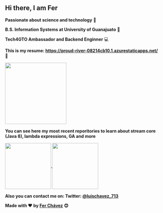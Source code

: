 ## **Hi there, I am Fer**
**Passionate about science and technology** 🚀

**B.S. Information Systems at University of Guanajuato** 📕

**Tech4GTO Ambassador and Backend Enginner** 💻

**This is my resume: https://proud-river-08214cb10.1.azurestaticapps.net/** 🙍

<a href="https://github.com/lchavez1">
  <img align="center" src="https://github-readme-stats.vercel.app/api?username=lchavez1" height="200" />
</a>  


**You can see here my most recent reporitories to learn about stream core (Java 8), lambda expressions, GA and more**


<a href="https://github.com/lchavez1/stream_and_lambda_expressions">
  <img align="center" src="https://github-readme-stats.vercel.app/api/pin/?username=lchavez1&repo=stream_and_lambda_expressions" height="150" />
</a>
<a href="https://github.com/lchavez1/genetic_algorithm_java">
  <img align="center" src="https://github-readme-stats.vercel.app/api/pin/?username=lchavez1&repo=genetic_algorithm_java" height="150" />
</a>

**Also you can contact me on: Twitter:  [@luischavez_713](https://mobile.twitter.com/luischavez_713 "luischavez_713")**

**Made with ❤️ by [Fer Chávez](https://github.com/lchavez1) 😊**
